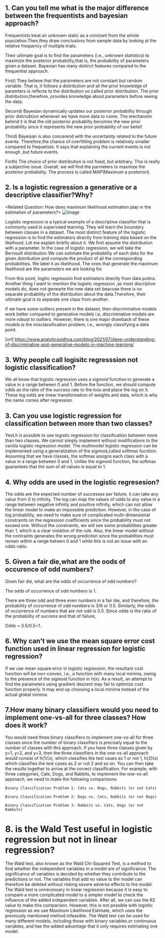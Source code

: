 ## 1.  Can you tell me what is the major difference between the frequentists and bayesian approach?

Frequentists treat an unknown static as a constant from the whole population.Then,they draw conclusions from sample data by looking at the relative frequency of multiple trials.

Their ultimate goal is to find the parameters (i.e., unknown statistics) to maximize the posterior probability,that is, the probability of parameters given a dataset. Bayesian has many distinct features compared to the frequentist approach.

First) They believe that the parameters are not constant but random variable. That is, it follows a distribution and all the prior knowledge of paramters is relfecte to the distribution so called prior distribution. The prior distribution,therefore, provides knowledge about parameters before seeing the data.

Second) Bayesian dynamically updates our posterior probability through prior distriubtion whenever we have more data to come. The mechansim behind it is that the old posterior probabilty becomes the new prior probability since it represents the new prior probability of our belief.

Third) Bayeisan is also concerend with the uncertainty related to the future events. Therefore,the chance of overfitting problem is relatively smaller compared to frequetists. It says that explaining the current events is not enough ,but future events.

Forth) The choice of prior distribution is not fixed, but arbitrary. This is really a subjective issue. Overall, we will find the parmeters to maximze the posterior probability. The process is called MAP(Maximum a posteriori).

## 2. Is a logistic regression a generative or a descriptive classifier?Why?
<Related Question: How does maximum likelihood estimation play in the estimation of parameters?>
![image](https://user-images.githubusercontent.com/53164959/204186231-bc5c93bc-24fd-4cb0-bca7-ad3bc536319d.png)



 Logistic regression is a typical example of a descriptive classifier that is commonly used in supervised learning. They will learn the boundary between classes in a dataset.  The most distinct feature of the logistic regression is to find the estimators directly from training data based on the likelhood.  Let me explain briefly about it.  We first assume the distribution with a parameter. In the case of logistic regression, we will take the Bernoulli distribution We can estimate the probability of each data for the given distribution and compute the product of all the corresponding probabilities. We label it as likelihood. The ones that generate the maximum likelihood are the parameters we are looking for.
 
 From this point, logitic regression find estimators directly from data poitns. Another thing I want to mention the logistic regression ,as most discriptive models do, does not genearte the new data set beacuse there is no separate probability of the distribution about the data.Therefore, their ultimate goal is to separate one class from another. 

If we have some outliers present in the dataset, then discriminative models work better compared to generative models i.e, discriminative models are more robust to outliers. However, there is one major drawback of these models is the misclassification problem, i.e., wrongly classifying a data point.
 
[url] https://www.analyticsvidhya.com/blog/2021/07/deep-understanding-of-discriminative-and-generative-models-in-machine-learning/


## 3. Why people call logisitc regresssion not logistic classification?


We all know that logistic regression uses a sigmoid function to generate a value in a range between 0 and 1. Before the function, we should compute odds as the ratio of the success rate to the loss and place the log on it. These log odds are linear transformation of weights and data, which is why the name comes after regression. 


## 3.  Can you use logistic regression for classification between more than two classes?

Yest,it is possible to use logistic regression for classification between more than two classes. We cannot simply
implement without modifications to the vanilla logistic regression model. The multimodel logistic regression can
be implemented using a generalization of the sigmoid,called softmax fucntion. Assuming that we have classes, the 
softmax assigns each class with a value in a range between 0 and 1. Unlike the sigmoid function, the softmax guarantees that the sum of all values is equal to 1. 


## 4. Why odds are used in the logistic regresesion?


The odds are the expected number of successes per failure, it can take any value from 0 to infinity. The log can map the values of odds to any value in a range between negative infinity and positive infinity, which can not allow the linear model to make an impossible prediction.  However, in the case of log probability, we need to make sure of complicated multi-dimensional constraints on the regression coefficients since the probability must not exceed one. Without the constraints, we will see some probabilities greater than 1, which is a clear violation of the rule. Also, the linear model  without the contraints generates the wrong prediciton since the probablities must remain within a range betwen 0 and 1 while this is not an issue with an odds-ratio.


## 5. Given a fair die,what are the oods of occurence of odd numbers?

Given fair die, what are the odds of occurrence of odd numbers?

The odds of occurrence of odd numbers is 1. 

There are three odd and three even numbers in a fair die, and therefore, the probability of occurrence of odd numbers is 3/6 or 0.5. Similarly, the odds of occurrence of numbers that are not odd is 0.5. Since odds is the ratio of the probability of success and that of failure, 

Odds = 0.5/0.5=1.


## 6. Why can't we use the mean square error cost function used in linear regression for logistic regression?

If we use mean square error in logistic regression, the resultant cost function will be non-convex, i.e., a function with many local minima, owing to the presence of the sigmoid function in h(x). As a result, an attempt to find the parameters using gradient descent may fail to optimize cost function properly. It may end up choosing a local minima instead of the actual global minima.


## 7.How many binary classifiers would you need to implement one-vs-all for three classes? How does it work?

You would need three binary classifiers to implement one-vs-all for three classes since the number of binary classifiers is precisely equal to the number of classes with this approach. If you have three classes given by y=1, y=2, and y=3, then the three classifiers in the one-vs-all approach would consist of h(1)(x), which classifies the test cases as 1 or not 1, h(2)(x) which classifies the test cases as 2 or not 2 and so on. You can then take the results together to arrive at the correct classification. For example, with three categories, Cats, Dogs, and Rabbits, to implement the one-vs-all approach, we need to make the following comparisons:

    Binary Classification Problem 1: Cats vs. Dogs, Rabbits (or not Cats)

    Binary Classification Problem 2: Dogs vs. Cats, Rabbits (or not Dogs)

    Binary Classification Problem 3: Rabbits vs. Cats, Dogs (or not Rabbits)


# 8. is the Wald Test useful in logistic regression but not in linear regression? 

The Wald test, also known as the Wald Chi-Squared Test, is a method to find whether the independent variables in a model are of significance. The significance of variables is decided by whether they contribute to the predictions or not. The variables that add no value to the model can therefore be deleted without risking severe adverse effects to the model. The Wald test is unnecessary in linear regression because it is easy to compare a more complicated model to a simpler model to check the influence of the added independent variables. After all, we can use the R2 value to make this comparison. However, this is not possible with logistic regression as we use Maximum Likelihood Estimate, which uses the previously mentioned method infeasible. The Wald test can be used for many different models, including those with binary variables or continuous variables, and has the added advantage that it only requires estimating one model.


